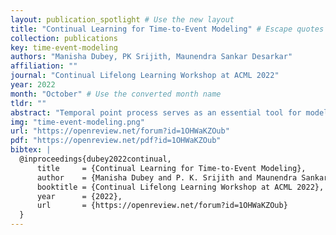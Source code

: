 ```yaml
---
layout: publication_spotlight # Use the new layout
title: "Continual Learning for Time-to-Event Modeling" # Escape quotes in title
collection: publications
key: time-event-modeling
authors: "Manisha Dubey, PK Srijith, Maunendra Sankar Desarkar"
affiliation: ""
journal: "Continual Lifelong Learning Workshop at ACML 2022"
year: 2022
month: "October" # Use the converted month name
tldr: ""
abstract: "Temporal point process serves as an essential tool for modeling time-to-event data in continuous time space. Despite having massive amounts of event sequence data from various domains like social media, healthcare etc., real world application of temporal point process are not capable of thriving in continually evolving environment with minimal supervision while retaining previously learnt knowledge. To tackle this, we propose HyperHawkes, a hypernetwork based continually learning temporal point process for continuous modeling of time-to-event sequences with minimal forgetting. We demonstrate the application of the proposed framework through our experiments on two real-world datasets."
img: "time-event-modeling.png"
url: "https://openreview.net/forum?id=1OHWaKZOub"
pdf: "https://openreview.net/pdf?id=1OHWaKZOub"
bibtex: |
  @inproceedings{dubey2022continual,
      title     = {Continual Learning for Time-to-Event Modeling},
      author    = {Manisha Dubey and P. K. Srijith and Maunendra Sankar Desarkar},
      booktitle = {Continual Lifelong Learning Workshop at ACML 2022},
      year      = {2022},
      url       = {https://openreview.net/forum?id=1OHWaKZOub}
  }
---
```

